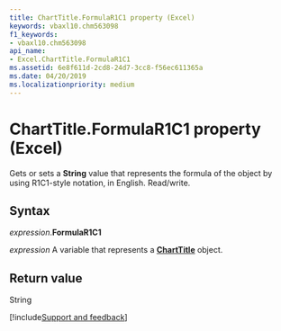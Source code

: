 ```yaml
---
title: ChartTitle.FormulaR1C1 property (Excel)
keywords: vbaxl10.chm563098
f1_keywords:
- vbaxl10.chm563098
api_name:
- Excel.ChartTitle.FormulaR1C1
ms.assetid: 6e8f611d-2cd8-24d7-3cc8-f56ec611365a
ms.date: 04/20/2019
ms.localizationpriority: medium
---
```



# ChartTitle.FormulaR1C1 property (Excel)

Gets or sets a **String** value that represents the formula of the object by using R1C1-style notation, in English. Read/write.


## Syntax

_expression_.**FormulaR1C1**

_expression_ A variable that represents a **[ChartTitle](Excel.ChartTitle(object).md)** object.


## Return value

String




[!include[Support and feedback](~/includes/feedback-boilerplate.md)]